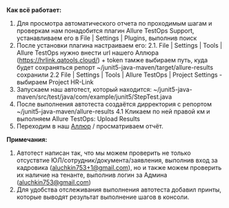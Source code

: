 **Как всё работает:**
1. Для просмотра автоматического отчета по проходимым шагам и проверкам нам понадобится плагин  Allure TestOps Support, устанавливаем его в File | Settings | Plugins, выполнив поиск
2. После установки плагина настраиваем его: 
2.1. File | Settings | Tools | Allure TestOps нужно внести url нашего Аллюра (https://hrlink.qatools.cloud/) + token
тамже выбираем путь, куда будет сохраняться репорт ~/junit5-java-maven/target/allure-results
сохранили
2.2 File | Settings | Tools | Allure TestOps | Project Settings - выбираем Project HR-Link
3. Запускаем наш автотест, который находится: ~/junit5-java-maven/src/test/java/com/example/junit5/StepTest.java
4. После выполнения автотеста создаётся дирректория с репортом ~/junit5-java-maven/allure-results
   4.1 Кликаем по ней правой км и выполняем Allure TestOps: Upload Results
5. Переходим в наш [Аллюр](https://hrlink.qatools.cloud/project/1/launches) / просматриваем отчёт.

**Примечания:**
1. Автотест написан так, что мы можем проверить не только отсуствтие ЮЛ/сотрудник/документа/заявления, выполнив вход за кадровика (aluchkin753+1@gmail.com), но и также можем проверить их наличие на тенанте, выполнив логин за Админа (aluchkin753@gmail.com)
2. Для удобства отслеживания выполнения автотеста добавил принты, которые выводят результат выполнение шагов в консоли.
